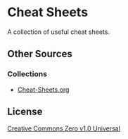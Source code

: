 # Cheat Sheets

A collection of useful cheat sheets.

## Other Sources

### Collections

- [Cheat-Sheets.org](http://www.cheat-sheets.org/)

## License

[Creative Commons Zero v1.0 Universal](LICENSE)

